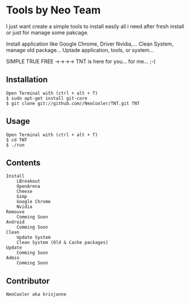 Tools by Neo Team
===

I just want create a simple tools to install easily all i need after fresh install or just for manage some pakcage.

Install application like Google Chrome, Driver Nvidia,...
Clean System, manage old package...
Uptade application, tools, or system...

SIMPLE TRUE FREE ->->->-> TNT is here for you... for me... ;-)

Installation
-----------

    Open Terminal with (ctrl + alt + T)
    $ sudo apt-get install git-core
    $ git clone git://github.com//NeoCooler/TNT.git TNT

Usage
-----

    Open Terminal with (ctrl + alt + T)
    $ cd TNT
    $ ./run

Contents
-----

    Install
        LBreakout
        OpenArena
        Cheese
        Gimp
        Google Chrome
        Nvidia
    Remouve
        Comming Soon
    Android
        Comming Soon
    Clean
        Update System
        Clean System (Old & Cache packages)
    Update
        Comming Soon
    Admin
        Comming Soon
    
Contributor
-------

    NeoCooler aka krisjanne
